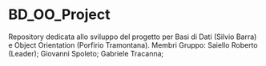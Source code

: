 # BD_OO_Project
Repository dedicata allo sviluppo del progetto per Basi di Dati (Silvio Barra) e Object Orientation (Porfirio Tramontana). Membri Gruppo: Saiello Roberto (Leader); Giovanni Spoleto; Gabriele Tracanna;

